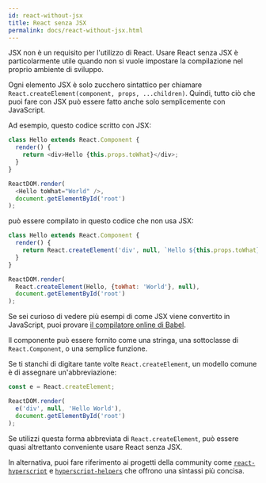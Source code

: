 ```yaml
---
id: react-without-jsx
title: React senza JSX
permalink: docs/react-without-jsx.html
---
```


JSX non è un requisito per l'utilizzo di React. Usare React senza JSX è particolarmente utile quando non si vuole impostare la compilazione nel proprio ambiente di sviluppo.

Ogni elemento JSX è solo zucchero sintattico per chiamare `React.createElement(component, props, ...children)`. Quindi, tutto ciò che puoi fare con JSX può essere fatto anche solo semplicemente con JavaScript.

Ad esempio, questo codice scritto con JSX:

```js
class Hello extends React.Component {
  render() {
    return <div>Hello {this.props.toWhat}</div>;
  }
}

ReactDOM.render(
  <Hello toWhat="World" />,
  document.getElementById('root')
);
```

può essere compilato in questo codice che non usa JSX:

```js
class Hello extends React.Component {
  render() {
    return React.createElement('div', null, `Hello ${this.props.toWhat}`);
  }
}

ReactDOM.render(
  React.createElement(Hello, {toWhat: 'World'}, null),
  document.getElementById('root')
);
```

Se sei curioso di vedere più esempi di come JSX viene convertito in JavaScript, puoi provare [il compilatore online di Babel](babel://jsx-simple-example).

Il componente può essere fornito come una stringa, una sottoclasse di `React.Component`, o una semplice funzione.

Se ti stanchi di digitare tante volte `React.createElement`, un modello comune è di assegnare un'abbreviazione:

```js
const e = React.createElement;

ReactDOM.render(
  e('div', null, 'Hello World'),
  document.getElementById('root')
);
```

Se utilizzi questa forma abbreviata di `React.createElement`, può essere quasi altrettanto conveniente usare React senza JSX.

In alternativa, puoi fare riferimento ai progetti della community come [`react-hyperscript`](https://github.com/mlmorg/react-hyperscript) e [`hyperscript-helpers`](https://github.com/ohanhi/hyperscript-helpers) che offrono una sintassi più concisa.

